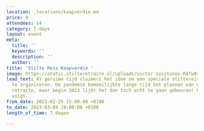 ```yaml
---
location: _locations/kaapverdie.md
price: 0
attendees: 14
category: 7-days
layout: event
meta:
  title: ''
  keywords: ''
  description: ''
  author: ''
title: 'Stilte Reis Kaapverdië '
image: https://static.stilteretraite.nl/uploads/victor-svistunov-R4fw0vlJd-A-unsplash.jpg
lead_text: Al geruime tijd sluimert het idee om een speciale stiltereis naar Kaapverdië
  te organiseren. De pandemie bemoeilijkte lange tijd het plannen van deze 7-daagse
  retraite, maar begin 2023 lijkt het dan toch echt te gaan gebeuren! Nadere informatie
  volgt..
from_date: 2023-02-25 15:00:00 +0100
to_date: 2023-03-04 19:00:00 +0100
length_of_time: 7 dagen

---
```

